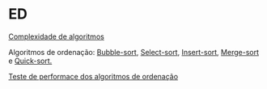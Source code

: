 # ED
[Complexidade de algoritmos]()

Algoritmos de ordenação: [Bubble-sort](bubble.md), [Select-sort](insert.md), [Insert-sort](), [Merge-sort]() e [Quick-sort.]()

[Teste de performace dos algoritmos de ordenação]()
